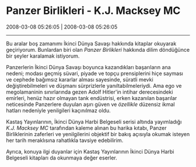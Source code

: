 # Panzer Birlikleri - K.J. Macksey MC

2008-03-08 05:26:05 | 2008-03-08 05:26:05

---

Bu aralar boş zamanımı İkinci Dünya Savaşı hakkında kitaplar okuyarak geçiriyorum. Bunlardan biri olan *Panzer Birlikleri* hakkında dilim döndüğünce bir şeyler karalamak istiyorum.

Panzerlerin İkinci Dünya Savaşı boyunca kazandıkları başarıların ana nedeni; modası geçmiş süvari, piyade ve topçu prensiplerini hiçe sayması ve cephede bağımsız kararlar alması sayesinde, süratli mevki değiştirebilmeleri ve düşmanı sürprizlerle yanıltabilmeleriydi. Ama ego ve megolamaninin sınırlarında gezen Adolf Hitler'in intihar derecesindeki emirleri, henüz hazır olmayan tank endüstrisi, erken kazanılan başarılar neticesinde Panzerlere duyulan aşırı güven ve *özellikle* düzensiz ikmal hatları nedeniyle yenilgileri kaçınılmaz oldu.

Kastaş Yayınlarının, İkinci Dünya Harbi Belgeseli serisi altında yayımladığı *K.J. Macksey MC* tarafından kaleme alınan bu harika kıtabı, Panzer Birliklerinin zaferleri ve yenilgilerini objektif bir bakış açısıyla okumak isteyen her tarih meraklısına rahatlıkla tavsiye edebilirim.

Ayrıca, konuya ilgi duyanlar için Kastaş Yayınlarının İkinci Dünya Harbi Belgeseli kitapları da okunmaya değer eserler.

<!-- meta: archive(1) active(1) -->
